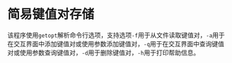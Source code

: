 # 简易键值对存储
该程序使用`getopt`解析命令行选项，支持选项`-f`用于从文件读取键值对，`-a`用于在交互界面中添加键值对或使用参数添加键值对，`-q`用于在交互界面中查询键值对或使用参数查询键值对，`-d`用于删除键值对，`-h`用于打印帮助信息。